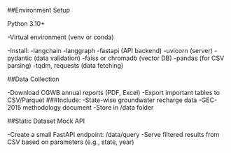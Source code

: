 ##Environment Setup

Python 3.10+

-Virtual environment (venv or conda)

-Install:
-langchain
-langgraph
-fastapi (API backend)
-uvicorn (server)
-pydantic (data validation)
-faiss or chromadb (vector DB)
-pandas (for CSV parsing)
-tqdm, requests (data fetching)


##Data Collection

-Download CGWB annual reports (PDF, Excel)
-Export important tables to CSV/Parquet
###Include:
-State-wise groundwater recharge data
-GEC-2015 methodology document
-Store in /data folder

##Static Dataset Mock API

-Create a small FastAPI endpoint: /data/query
-Serve filtered results from CSV based on parameters (e.g., state, year)
